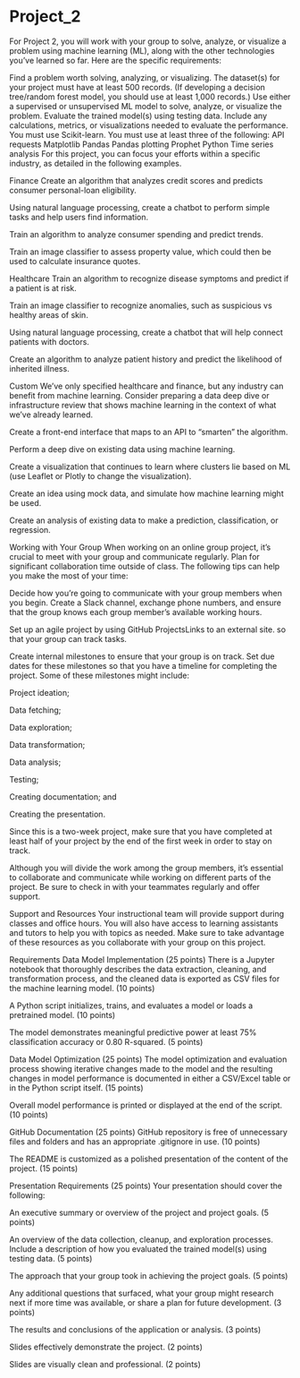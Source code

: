 # Project_2
For Project 2, you will work with your group to solve, analyze, or visualize a problem using machine learning (ML), along with the other technologies you’ve learned so far. Here are the specific requirements:

Find a problem worth solving, analyzing, or visualizing.
The dataset(s) for your project must have at least 500 records. (If developing a decision tree/random forest model, you should use at least 1,000 records.)
Use either a supervised or unsupervised ML model to solve, analyze, or visualize the problem.
Evaluate the trained model(s) using testing data. Include any calculations, metrics, or visualizations needed to evaluate the performance.
You must use Scikit-learn.
You must use at least three of the following:
API requests
Matplotlib
Pandas
Pandas plotting
Prophet
Python
Time series analysis
For this project, you can focus your efforts within a specific industry, as detailed in the following examples.

Finance
Create an algorithm that analyzes credit scores and predicts consumer personal-loan eligibility.

Using natural language processing, create a chatbot to perform simple tasks and help users find information.

Train an algorithm to analyze consumer spending and predict trends.

Train an image classifier to assess property value, which could then be used to calculate insurance quotes.

Healthcare
Train an algorithm to recognize disease symptoms and predict if a patient is at risk.

Train an image classifier to recognize anomalies, such as suspicious vs healthy areas of skin.

Using natural language processing, create a chatbot that will help connect patients with doctors.

Create an algorithm to analyze patient history and predict the likelihood of inherited illness.

Custom
We’ve only specified healthcare and finance, but any industry can benefit from machine learning. Consider preparing a data deep dive or infrastructure review that shows machine learning in the context of what we’ve already learned.

Create a front-end interface that maps to an API to “smarten” the algorithm.

Perform a deep dive on existing data using machine learning.

Create a visualization that continues to learn where clusters lie based on ML (use Leaflet or Plotly to change the visualization).

Create an idea using mock data, and simulate how machine learning might be used.

Create an analysis of existing data to make a prediction, classification, or regression.

Working with Your Group
When working on an online group project, it’s crucial to meet with your group and communicate regularly. Plan for significant collaboration time outside of class. The following tips can help you make the most of your time:

Decide how you’re going to communicate with your group members when you begin. Create a Slack channel, exchange phone numbers, and ensure that the group knows each group member’s available working hours.

Set up an agile project by using GitHub ProjectsLinks to an external site. so that your group can track tasks.

Create internal milestones to ensure that your group is on track. Set due dates for these milestones so that you have a timeline for completing the project. Some of these milestones might include:

Project ideation;

Data fetching;

Data exploration;

Data transformation;

Data analysis;

Testing;

Creating documentation; and

Creating the presentation.

Since this is a two-week project, make sure that you have completed at least half of your project by the end of the first week in order to stay on track.

Although you will divide the work among the group members, it’s essential to collaborate and communicate while working on different parts of the project. Be sure to check in with your teammates regularly and offer support.

Support and Resources
Your instructional team will provide support during classes and office hours. You will also have access to learning assistants and tutors to help you with topics as needed. Make sure to take advantage of these resources as you collaborate with your group on this project.

Requirements
Data Model Implementation (25 points)
There is a Jupyter notebook that thoroughly describes the data extraction, cleaning, and transformation process, and the cleaned data is exported as CSV files for the machine learning model. (10 points)

A Python script initializes, trains, and evaluates a model or loads a pretrained model. (10 points)

The model demonstrates meaningful predictive power at least 75% classification accuracy or 0.80 R-squared. (5 points)

Data Model Optimization (25 points)
The model optimization and evaluation process showing iterative changes made to the model and the resulting changes in model performance is documented in either a CSV/Excel table or in the Python script itself. (15 points)

Overall model performance is printed or displayed at the end of the script. (10 points)

GitHub Documentation (25 points)
GitHub repository is free of unnecessary files and folders and has an appropriate .gitignore in use. (10 points)

The README is customized as a polished presentation of the content of the project. (15 points)

Presentation Requirements (25 points)
Your presentation should cover the following:

An executive summary or overview of the project and project goals. (5 points)

An overview of the data collection, cleanup, and exploration processes. Include a description of how you evaluated the trained model(s) using testing data. (5 points)

The approach that your group took in achieving the project goals. (5 points)

Any additional questions that surfaced, what your group might research next if more time was available, or share a plan for future development. (3 points)

The results and conclusions of the application or analysis. (3 points)

Slides effectively demonstrate the project. (2 points)

Slides are visually clean and professional. (2 points)